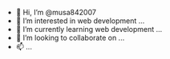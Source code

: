 - 👋 Hi, I’m @musa842007
- 👀 I’m interested in web development ...
- 🌱 I’m currently learning web development ...
- 💞️ I’m looking to collaborate on ...
- 📫 ...

<!---
musa842007/musa842007 is a ✨ special ✨ repository because its `README.md` (this file) appears on your GitHub profile.
You can click the Preview link to take a look at your changes.
--->
